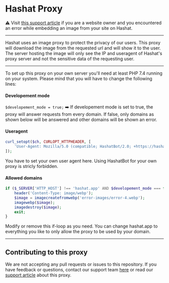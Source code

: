 # Hashat Proxy

⚠️ Visit [this support article](https://go.hashat.app/proxy-troubleshooting) if you are a website owner and you encountered an error while embedding an image from your site on Hashat.

___

Hashat uses an image proxy to protect the privacy of our users.
This proxy will download the image from the requested url and will show it to the user.
The server hosting the image will only see the IP and useragent of Hashat's proxy server and not the sensitive data of the requesting user.

___

To set up this proxy on your own server you'll need at least PHP 7.4 running on your system.
Please mind that you will have to change the following lines:

#### Developement mode
`$developement_mode = true;` ➡️ If developement mode is set to true, the proxy will answer requests from every domain. If false, only domains as shown below will be answered and other domains will be shown an error.

#### Useragent
```php
curl_setopt($ch, CURLOPT_HTTPHEADER, [
    'User-Agent: Mozilla/5.0 (compatible; HashatBot/2.0; +https://hashat.app);'
]);
```
You have to set your own user agent here. Using HashatBot for your own proxy is stricly forbidden.

#### Allowed domains
```php
if ($_SERVER['HTTP_HOST'] !== 'hashat.app' AND $developement_mode === false) {
    header('Content-Type: image/webp');
    $image = imagecreatefromwebp('error-images/error-4.webp');
    imagewebp($image);
    imagedestroy($image);
    exit;
}
```
Modify or remove this if-loop as you need. You can change hashat.app to everything you like to only allow the proxy to be used by your domain.

___

## Contributing to this proxy
We are not accepting any pull requests or issues to this repository.
If you have feedback or questions, contact our support team [here](https://go.hashat.app/contact) or read our [support article](https://go.hashat.app/proxy-troubleshooting) about this proxy.
